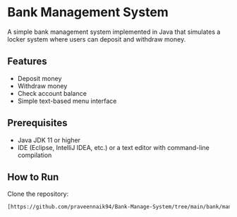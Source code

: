# Bank Management System

A simple bank management system implemented in Java that simulates a locker system where users can deposit and withdraw money.

## Features

- Deposit money
- Withdraw money
- Check account balance
- Simple text-based menu interface

## Prerequisites

- Java JDK 11 or higher
- IDE (Eclipse, IntelliJ IDEA, etc.) or a text editor with command-line compilation

## How to Run
Clone the repository:

   ```bash
   [https://github.com/praveennaik94/Bank-Manage-System/tree/main/bank/management/system]
